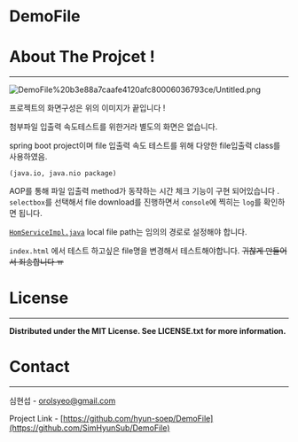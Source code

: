 # DemoFile

# About The Projcet !

---

![DemoFile%20b3e88a7caafe4120afc80006036793ce/Untitled.png](DemoFile%20b3e88a7caafe4120afc80006036793ce/Untitled.png)

프로젝트의 화면구성은 위의 이미지가 끝입니다 !

첨부파일 입출력 속도테스트를 위한거라 별도의 화면은 없습니다.

spring boot project이며 file 입출력 속도 테스트를 위해 다양한 file입출력 class를 사용하였음. 

`(java.io, java.nio package)`

AOP를 통해 파일 입출력 method가 동작하는 시간 체크 기능이 구현 되어있습니다 . `selectbox`를 선택해서 file download를 진행하면서 `console`에 찍히는 `log`를 확인하면 됩니다.

[`HomServiceImpl.java`](http://homserviceimpl.java) local file path는 임의의 경로로 설정해야 합니다.

`index.html` 에서 테스트 하고싶은 file명을 변경해서 테스트해야합니다. ~~귀찮게 만들어서 죄송합니다 ㅠ~~

# License

---

**Distributed under the MIT License. See LICENSE.txt for more information.**

# Contact

---

심현섭 - orolsyeo@gmail.com

Project Link - [https://github.com/hyun-soep/DemoFile](https://github.com/SimHyunSub/DemoFile)